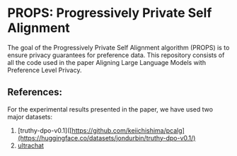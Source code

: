 # PROPS: Progressively Private Self Alignment
The goal of the Progressively Private Self Alignment algorithm (PROPS) is to ensure privacy guarantees for preference data. This repository consists of all the code used in the paper Aligning Large Language Models with Preference Level Privacy.

## References:
For the experimental results presented in the paper, we have used two major datasets:
1. [truthy-dpo-v0.1]([https://github.com/keiichishima/pcalg](https://huggingface.co/datasets/jondurbin/truthy-dpo-v0.1/)
2. [ultrachat](https://huggingface.co/datasets/stingning/ultrachat)
